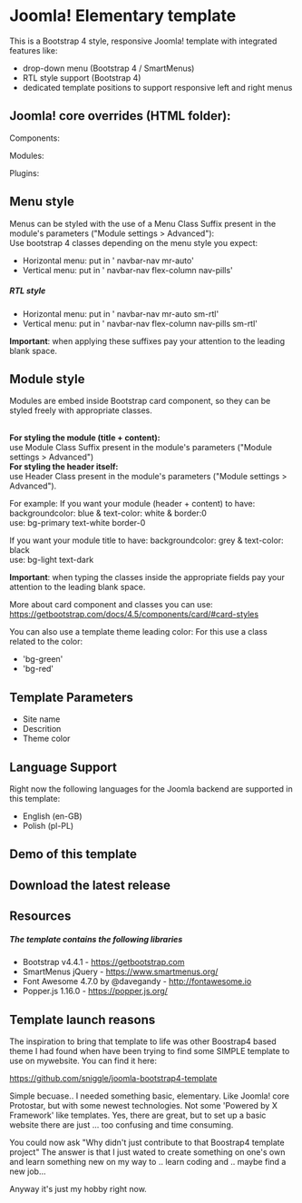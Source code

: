 # Joomla! Elementary template
This is a Bootstrap 4 style, responsive Joomla! template with integrated features like:
* drop-down menu (Bootstrap 4 / SmartMenus)
* RTL style support (Bootstrap 4)
* dedicated template positions to support responsive left and right menus
## Joomla! core overrides (HTML folder):

Components:

Modules:

Plugins:
## Menu style
Menus can be styled with the use of a Menu Class Suffix present in the module's parameters ("Module settings > Advanced"):
<br /> Use bootstrap 4 classes depending on the menu style you expect:
* Horizontal menu: put in ' navbar-nav mr-auto'
* Vertical menu: put in ' navbar-nav flex-column nav-pills'
##### RTL style
* Horizontal menu: put in ' navbar-nav mr-auto sm-rtl'
* Vertical menu: put in ' navbar-nav flex-column nav-pills sm-rtl'

**Important**: when applying these suffixes pay your attention to the leading blank space.

## Module style
Modules are embed inside Bootstrap card component, so they can be styled freely with appropriate classes.

<br />**For styling the module (title + content):**
<br />use Module Class Suffix present in the module's parameters ("Module settings > Advanced")
<br />**For styling the header itself:**
<br />use Header Class present in the module's parameters ("Module settings > Advanced").

For example:
If you want your module (header + content) to have: backgroundcolor: blue & text-color: white & border:0
<br />use: bg-primary text-white border-0

If you want your module title to have: backgroundcolor: grey & text-color: black
<br />use: bg-light text-dark

**Important**: when typing the classes inside the appropriate fields pay your attention to the leading blank space.

More about card component and classes you can use:
https://getbootstrap.com/docs/4.5/components/card/#card-styles

You can also use a template theme leading color:
For this use a class related to the color: 
* 'bg-green'
* 'bg-red'

## Template Parameters
* Site name
* Descrition
* Theme color
## Language Support
Right now the following languages for the Joomla backend are supported in this template:
* English (en-GB)
* Polish (pl-PL)
## Demo of this template

## Download the latest release

## Resources
##### The template contains the following libraries

* Bootstrap v4.4.1 - https://getbootstrap.com
* SmartMenus jQuery - https://www.smartmenus.org/
* Font Awesome 4.7.0 by @davegandy - http://fontawesome.io
* Popper.js 1.16.0 - https://popper.js.org/
## Template launch reasons 
The inspiration to bring that template to life was other Boostrap4 based theme I had found when have been trying to find some SIMPLE template to use on mywebsite. You can find it here:

https://github.com/sniggle/joomla-bootstrap4-template

Simple becuase.. I needed something basic, elementary. Like Joomla! core Protostar, but with some newest technologies. Not some 'Powered by X Framework' like templates. Yes, there are great, but to set up a basic website there are just ... too confusing and time consuming.

You could now ask "Why didn't just contribute to that Boostrap4 template project"
The answer is that I just wated to create something on one's own and learn something new on my way to .. learn coding and .. maybe find a new job... 

Anyway it's just my hobby right now. 
